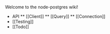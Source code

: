 Welcome to the node-postgres wiki!
* API
** [[Client]]
** [[Query]]
** [[Connection]]
* [[Testing]]
* [[Todo]]
